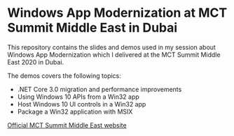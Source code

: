 # Windows App Modernization at MCT Summit Middle East in Dubai

This repository contains the slides and demos used in my session about Windows App Modernization which I delivered at the MCT Summit Middle East 2020 in Dubai.

The demos covers the following topics:

- .NET Core 3.0 migration and performance improvements
- Using Windows 10 APIs from a Win32 app
- Host Windows 10 UI controls in a Win32 app
- Package a Win32 application with MSIX

[Official MCT Summit Middle East website](https://www.mctsummit.org) 
 
